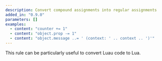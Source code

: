 ```yaml
---
description: Convert compound assignments into regular assignments
added_in: "0.9.0"
parameters: []
examples:
  - content: "counter += 1"
  - content: "object.prop -= 1"
  - content: "object.message ..= ' (context: ' .. context .. ')'"
---
```


This rule can be particularly useful to convert Luau code to Lua.
